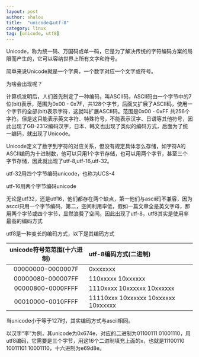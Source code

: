```yaml
---
layout: post 
author: shalou
title:  "unicode与utf-8" 
category: linux
tag: [unicode, utf8]
---
```


Unicode，称为统一码、万国码或单一码，它是为了解决传统的字符编码方案的局限而产生的，它可以容纳世界上所有文字和符号。

简单来说Unicode就是一个字典，一个数字对应一个文字或符号。


为啥会出现呢？

<!-- more -->

计算机发明后，人们首先制定了一种编码，叫ASCII码，ASCII码由一个字节中的7位(bit)表示，范围为0x00 - 0x7F，共128个字节，后面又扩展了ASCII码，使用一个字节的全部(bit)表示字符，这就叫扩展ASCII码。范围是0x00 - 0xFF 共256个字符。但是这只能表示英文字符、特殊符号，不能表示汉字、日语等其他符号，因此出现了GB-2312编码汉字，日本、韩文也出现了类似的编码方式，后面为了统一编码，就出现了Unicode。

Unicode定义了数字到字符的对应关系，但没有规定具体怎么存储，如字符A的ASCII编码为十进制数，他可以只用1个字节存储，也可以用两个字节，甚至三个字节存储，因此就出现了utf-8,utf-16,utf-32。

utf-32用四个字节编码unicode，也称为UCS-4

utf-16用两个字节编码unicode

无论是utf32，还是utf16，他们都存在两个缺点，第一他们与ascii码不兼容，因为ascci只用一个字节编码，第二，空间利用率低，假如一篇文章全是英文字母，那用两个字节或四个字节，显然浪费了空间。因此出现了utf-8，utf8其实是使用率最高的编码方式

utf8是一种变长的编码方式，以下是其编码方式

|unicode符号范范围(十六进制)|utf-8编码方式(二进制)|
|:--:|:--|
|00000000-0000007F| 0xxxxxxx |
|00000080-000007FF| 110xxxxx 10xxxxxx |
|00000800-0000FFFF| 1110xxxx 10xxxxxx 10xxxxxx|
|00010000-0010FFFF| 11110xxx 10xxxxxx 10xxxxxx 10xxxxxx|

当unicode小于等于127时，其实编码方式与ascii相同。

以汉字“李”为例，其unicode为0x674e，对应的二进制为01100111 01001110，用utf8编码，它需要是三个字节，用这16个二进制填充上面的x，也就是11100110 10011101 10001110，十六进制为e69d8e。
